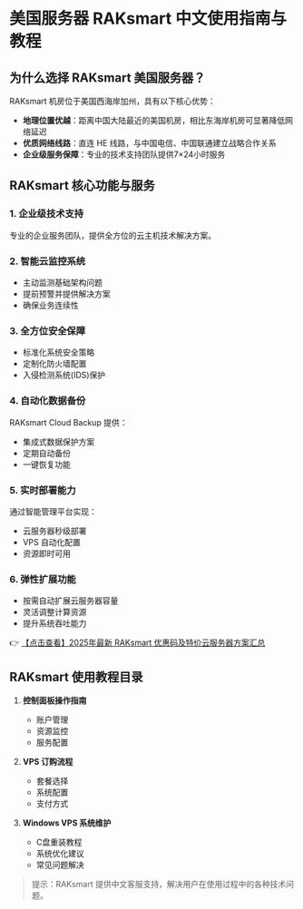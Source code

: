 # 美国服务器 RAKsmart 中文使用指南与教程

## 为什么选择 RAKsmart 美国服务器？

RAKsmart 机房位于美国西海岸加州，具有以下核心优势：

- **地理位置优越**：距离中国大陆最近的美国机房，相比东海岸机房可显著降低网络延迟
- **优质网络线路**：直连 HE 线路，与中国电信、中国联通建立战略合作关系
- **企业级服务保障**：专业的技术支持团队提供7×24小时服务

## RAKsmart 核心功能与服务

### 1. 企业级技术支持
专业的企业服务团队，提供全方位的云主机技术解决方案。

### 2. 智能云监控系统
- 主动监测基础架构问题
- 提前预警并提供解决方案
- 确保业务连续性

### 3. 全方位安全保障
- 标准化系统安全策略
- 定制化防火墙配置
- 入侵检测系统(IDS)保护

### 4. 自动化数据备份
RAKsmart Cloud Backup 提供：
- 集成式数据保护方案
- 定期自动备份
- 一键恢复功能

### 5. 实时部署能力
通过智能管理平台实现：
- 云服务器秒级部署
- VPS 自动化配置
- 资源即时可用

### 6. 弹性扩展功能
- 按需自动扩展云服务器容量
- 灵活调整计算资源
- 提升系统吞吐能力

👉 [【点击查看】2025年最新 RAKsmart 优惠码及特价云服务器方案汇总](https://bit.ly/raksmart)

## RAKsmart 使用教程目录

1. **控制面板操作指南**
   - 账户管理
   - 资源监控
   - 服务配置

2. **VPS 订购流程**
   - 套餐选择
   - 系统配置
   - 支付方式

3. **Windows VPS 系统维护**
   - C盘重装教程
   - 系统优化建议
   - 常见问题解决

> 提示：RAKsmart 提供中文客服支持，解决用户在使用过程中的各种技术问题。